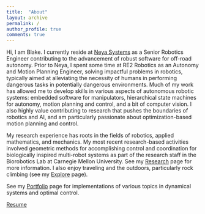 ```yaml
---
title:  "About"
layout: archive
permalink: /
author_profile: true
comments: true
---
```

Hi, I am Blake. I currently reside at <a href="https://www.neyarobotics.com/">Neya Systems</a> as a Senior Robotics Engineer contributing to the advancement of robust software for off-road autonomy. Prior to Neya, I spent some time at RE2 Robotics as an Autonomy and Motion Planning Engineer, solving impactful problems in robotics, typically aimed at alleviating the necessity of humans in performing dangerous tasks in potentially dangerous environments. Much of my work has allowed me to develop skills in various aspects of autonomous robotic systems: embedded software for manipulators, hierarchical state machines for autonomy, motion planning and control, and a bit of computer vision. I also highly value contributing to research that pushes the boundaries of robotics and AI, and am particularly passionate about optimization-based motion planning and control.

My research experience has roots in the fields of robotics, applied mathematics, and mechanics. My most recent research-based activities involved geometric methods for accomplishing control and coordination for biologically inspired multi-robot systems as part of the research staff in the Biorobotics Lab at Carnegie Mellon University. See my <a href="https://blakerbuchanan.github.io/Research/">Research</a> page for more information. I also enjoy traveling and the outdoors, particularly rock climbing (see my <a href="https://blakerbuchanan.github.io/Explore/">Explore</a> page).

See my <a href="https://blakerbuchanan.github.io/portfolio/">Portfolio</a> page for implementations of various topics in dynamical systems and optimal control.

<a href="{{ site.baseurl }}/viewable/Blake_Buchanan_Resume.pdf" target="_blank">Resume</a>
